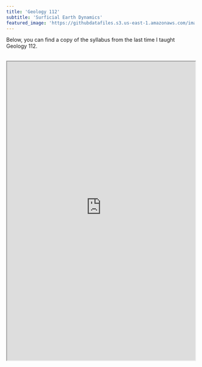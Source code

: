 ```yaml
---
title: 'Geology 112'
subtitle: 'Surficial Earth Dynamics'
featured_image: 'https://githubdatafiles.s3.us-east-1.amazonaws.com/images/Teaching/Geol112.png'
---
```

Below, you can find a copy of the syllabus from the last time I taught Geology 112.
<br><br>
<iframe src="https://githubdatafiles.s3.us-east-1.amazonaws.com/pdfs/Geol112_Syllabus_202223.pdf" width="100%" height="800px">
    This browser does not support PDFs. Please download the PDF to view it: <a href="https://githubdatafiles.s3.us-east-1.amazonaws.com/pdfs/Geol112_Syllabus_202223.pdf">Download PDF</a>.
</iframe>
